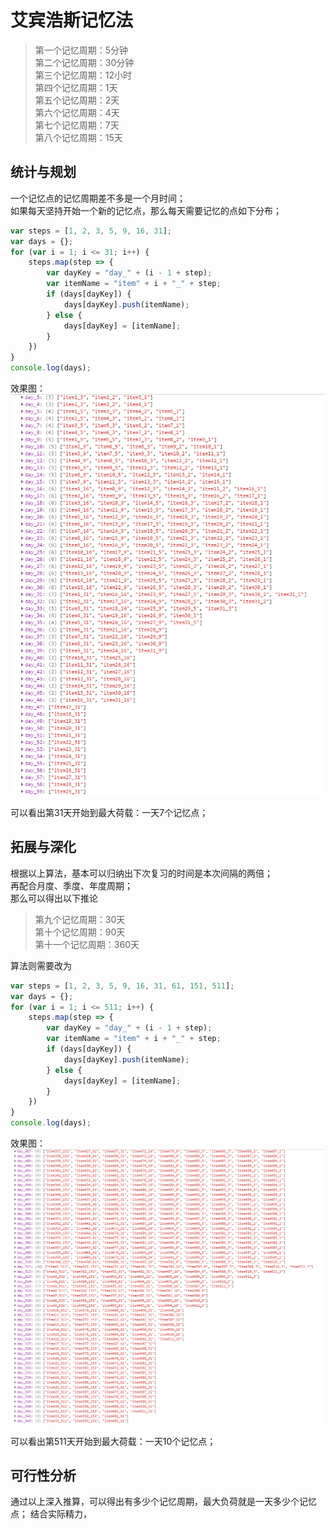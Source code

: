 # 艾宾浩斯记忆法
> 第一个记忆周期：5分钟  
> 第二个记忆周期：30分钟  
> 第三个记忆周期：12小时  
> 第四个记忆周期：1天  
> 第五个记忆周期：2天  
> 第六个记忆周期：4天  
> 第七个记忆周期：7天  
> 第八个记忆周期：15天  

## 统计与规划
一个记忆点的记忆周期差不多是一个月时间；  
如果每天坚持开始一个新的记忆点，那么每天需要记忆的点如下分布；

```js
var steps = [1, 2, 3, 5, 9, 16, 31];
var days = {};
for (var i = 1; i <= 31; i++) {
    steps.map(step => {
        var dayKey = "day_" + (i - 1 + step);
        var itemName = "item" + i + "_" + step;
        if (days[dayKey]) {
            days[dayKey].push(itemName);
        } else {
            days[dayKey] = [itemName];
        }
    })
}
console.log(days);
```

效果图：
![2020-09-11-17-00-43](https://raw.githubusercontent.com/CoderGx/GxPicBed/master/%E8%89%BE%E5%AE%BE%E6%B5%A9%E6%96%AF%E8%AE%B0%E5%BF%86%E6%B3%95/2020-09-11-17-00-43.png)

可以看出第31天开始到最大荷载：一天7个记忆点；

## 拓展与深化
根据以上算法，基本可以归纳出下次复习的时间是本次间隔的两倍；  
再配合月度、季度、年度周期；  
那么可以得出以下推论
> 第九个记忆周期：30天  
> 第十个记忆周期：90天  
> 第十一个记忆周期：360天  

算法则需要改为  

```js
var steps = [1, 2, 3, 5, 9, 16, 31, 61, 151, 511];
var days = {};
for (var i = 1; i <= 511; i++) {
    steps.map(step => {
        var dayKey = "day_" + (i - 1 + step);
        var itemName = "item" + i + "_" + step;
        if (days[dayKey]) {
            days[dayKey].push(itemName);
        } else {
            days[dayKey] = [itemName];
        }
    })
}
console.log(days);
```

效果图：
![2020-09-11-17-11-06](https://raw.githubusercontent.com/CoderGx/GxPicBed/master/%E8%89%BE%E5%AE%BE%E6%B5%A9%E6%96%AF%E8%AE%B0%E5%BF%86%E6%B3%95/2020-09-11-17-11-06.png)

可以看出第511天开始到最大荷载：一天10个记忆点；

## 可行性分析
通过以上深入推算，可以得出有多少个记忆周期，最大负荷就是一天多少个记忆点；
结合实际精力，
